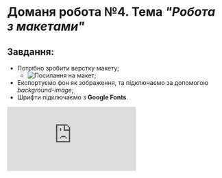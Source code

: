 # Доманя робота №4. Тема  *"Робота з макетами"*
## Завдання:

- Потрібно зробити верстку макету;
  - ![Посилання на макет](https://www.figma.com/file/DPSbulLa2FLZbVpEo4r8pm/CloudBudget-Freebie-Copy?node-id=0%3A1);
- Експортуємо фон як зображення, та підключаємо за допомогою *background-image*;
- Шрифти підключаємо з **Google Fonts**.

![Результат домашнього завдання.](https://danadovzh.github.io/Cursor_Education/HW4-Work-with-layouts/index.html)

